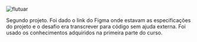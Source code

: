 ![flutuar](https://github.com/PaulaCellis14/exercicios/assets/146037300/05876302-1b44-48dd-b1cf-24ef9628a85b)

Segundo projeto. 
Foi dado o link do Figma onde estavam as especificações do projeto e o desafio era transcrever para código sem ajuda externa. 
Foi usado os conhecimentos adquiridos na primeira parte do curso.
